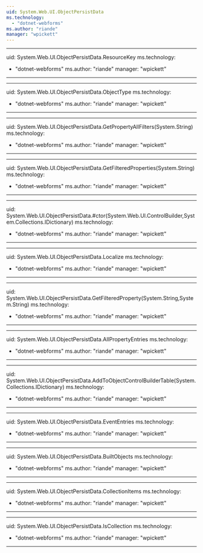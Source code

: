 ```yaml
---
uid: System.Web.UI.ObjectPersistData
ms.technology: 
  - "dotnet-webforms"
ms.author: "riande"
manager: "wpickett"
---
```


---
uid: System.Web.UI.ObjectPersistData.ResourceKey
ms.technology: 
  - "dotnet-webforms"
ms.author: "riande"
manager: "wpickett"
---

---
uid: System.Web.UI.ObjectPersistData.ObjectType
ms.technology: 
  - "dotnet-webforms"
ms.author: "riande"
manager: "wpickett"
---

---
uid: System.Web.UI.ObjectPersistData.GetPropertyAllFilters(System.String)
ms.technology: 
  - "dotnet-webforms"
ms.author: "riande"
manager: "wpickett"
---

---
uid: System.Web.UI.ObjectPersistData.GetFilteredProperties(System.String)
ms.technology: 
  - "dotnet-webforms"
ms.author: "riande"
manager: "wpickett"
---

---
uid: System.Web.UI.ObjectPersistData.#ctor(System.Web.UI.ControlBuilder,System.Collections.IDictionary)
ms.technology: 
  - "dotnet-webforms"
ms.author: "riande"
manager: "wpickett"
---

---
uid: System.Web.UI.ObjectPersistData.Localize
ms.technology: 
  - "dotnet-webforms"
ms.author: "riande"
manager: "wpickett"
---

---
uid: System.Web.UI.ObjectPersistData.GetFilteredProperty(System.String,System.String)
ms.technology: 
  - "dotnet-webforms"
ms.author: "riande"
manager: "wpickett"
---

---
uid: System.Web.UI.ObjectPersistData.AllPropertyEntries
ms.technology: 
  - "dotnet-webforms"
ms.author: "riande"
manager: "wpickett"
---

---
uid: System.Web.UI.ObjectPersistData.AddToObjectControlBuilderTable(System.Collections.IDictionary)
ms.technology: 
  - "dotnet-webforms"
ms.author: "riande"
manager: "wpickett"
---

---
uid: System.Web.UI.ObjectPersistData.EventEntries
ms.technology: 
  - "dotnet-webforms"
ms.author: "riande"
manager: "wpickett"
---

---
uid: System.Web.UI.ObjectPersistData.BuiltObjects
ms.technology: 
  - "dotnet-webforms"
ms.author: "riande"
manager: "wpickett"
---

---
uid: System.Web.UI.ObjectPersistData.CollectionItems
ms.technology: 
  - "dotnet-webforms"
ms.author: "riande"
manager: "wpickett"
---

---
uid: System.Web.UI.ObjectPersistData.IsCollection
ms.technology: 
  - "dotnet-webforms"
ms.author: "riande"
manager: "wpickett"
---
